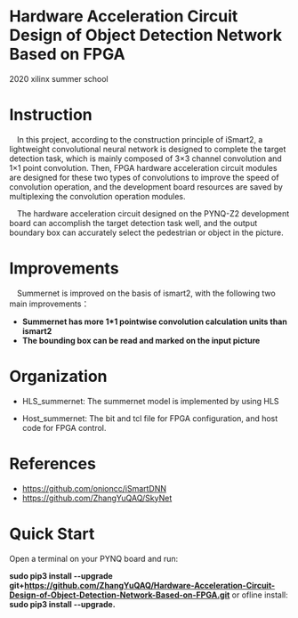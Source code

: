 # Hardware Acceleration Circuit Design of Object Detection Network Based on FPGA
2020 xilinx summer school

# Instruction

&#8195;In this project, according to the construction principle of iSmart2, a lightweight convolutional neural network is designed to complete the target detection task, which is mainly composed of 3×3 channel convolution and 1×1 point convolution. Then, FPGA hardware acceleration circuit modules are designed for these two types of convolutions to improve the speed of convolution operation, and the development board resources are saved by multiplexing the convolution operation modules. 
  
&#8195;The hardware acceleration circuit designed on the PYNQ-Z2 development board can accomplish the target detection task well, and the output boundary box can accurately select the pedestrian or object in the picture.

# Improvements
&#8195;Summernet is improved on the basis of ismart2, with the following two main improvements：
- **Summernet has more 1*1 pointwise convolution calculation units than ismart2**
- **The bounding box can be read and marked on the input picture**

# Organization
- HLS_summernet: The summernet model is implemented by using HLS

- Host_summernet: The bit and tcl file for FPGA configuration, and host code for FPGA control.

# References
- https://github.com/onioncc/iSmartDNN
- https://github.com/ZhangYuQAQ/SkyNet

# Quick Start

Open a terminal on your PYNQ board and run:

**sudo pip3 install --upgrade git+https://github.com/ZhangYuQAQ/Hardware-Acceleration-Circuit-Design-of-Object-Detection-Network-Based-on-FPGA.git**
or ofline install:
**sudo pip3 install --upgrade.**
